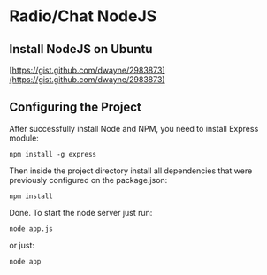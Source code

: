 # Radio/Chat NodeJS

## Install NodeJS on Ubuntu
[https://gist.github.com/dwayne/2983873](https://gist.github.com/dwayne/2983873)

## Configuring the Project
After successfully install Node and NPM, you need to install Express module:

	npm install -g express

Then inside the project directory install all dependencies that were previously configured on the package.json:

	npm install
	
Done. To start the node server just run:

	node app.js
	
or just:

	node app